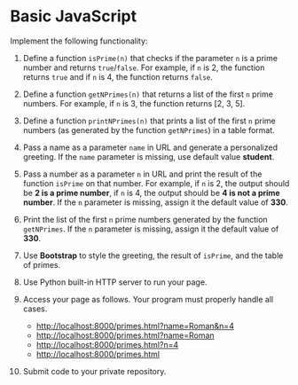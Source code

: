 # Basic JavaScript

Implement the following functionality:

1. Define a function `isPrime(n)` that checks if the parameter `n` is a prime number and returns `true`/`false`. For example, if `n` is 2, the function returns `true` and if `n` is 4, the function returns `false`.
1. Define a function `getNPrimes(n)` that returns a list of the first `n` prime numbers. For example, if `n` is 3, the function returns [2, 3, 5].
1. Define a function `printNPrimes(n)` that prints a list of the first `n` prime numbers (as generated by the function `getNPrimes`) in a table format.
1. Pass a name as a parameter `name` in URL and generate a personalized greeting. If the `name` parameter is missing, use default value **student**.
1. Pass a number as a parameter `n` in URL and print the result of the function `isPrime` on that number. For example, if `n` is 2, the output should be **2 is a prime number**, if `n` is 4, the output should be **4 is not a prime number**. If the `n` parameter is missing, assign it the default value of **330**.
1. Print the list of the first `n` prime numbers generated by the function `getNPrimes`. If the `n` parameter is missing, assign it the default value of **330**.
1. Use **Bootstrap** to style the greeting, the result of `isPrime`, and the table of primes.
1. Use Python built-in HTTP server to run your page.
1. Access your page as follows. Your program must properly handle all cases.

    * <http://localhost:8000/primes.html?name=Roman&n=4>
    * <http://localhost:8000/primes.html?name=Roman>
    * <http://localhost:8000/primes.html?n=4>
    * <http://localhost:8000/primes.html>

1. Submit code to your private repository.
